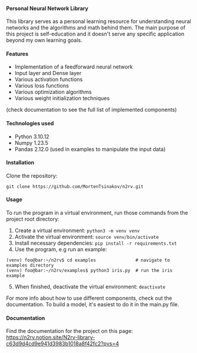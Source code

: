 #### Personal Neural Network Library

This library serves as a personal learning resource for understanding neural networks and the algorithms and math behind them. The main purpose of this project is self-education and it doesn't serve any specific application beyond my own learning goals.

#### Features

- Implementation of a feedforward neural network
- Input layer and Dense layer
- Various activation functions
- Various loss functions
- Various optimization algorithms
- Various weight initialization techniques

(check documentation to see the full list of implemented components)

#### Technologies used

- Python 3.10.12
- Numpy 1.23.5
- Pandas 2.12.0 (used in examples to manipulate the input data)

#### Installation

Clone the repository:
```
git clone https://github.com/MortenTsinakov/n2rv.git
```
#### Usage

To run the program in a virtual environment, run those commands from the project root directory:

1. Create a virtual environment: ```python3 -m venv venv```
2. Activate the virtual environment: ```source venv/bin/activate```
3. Install necessary dependencies: ```pip install -r requirements.txt```
4. Use the program, e.g run an example:
  ```console
  (venv) foo@bar:~/n2rv$ cd examples               # navigate to examples directory
  (venv) foo@bar:~/n2rv/examples$ python3 iris.py  # run the iris example
  ```
5. When finished, deactivate the virtual environment: ```deactivate```

For more info about how to use different components, check out the documentation.
To build a model, it's easiest to do it in the main.py file.

#### Documentation

Find the documentation for the project on this page: <br>
https://n2rv.notion.site/N2rv-library-c63d9d4cd9e941d3983b1018a8f42fc2?pvs=4
